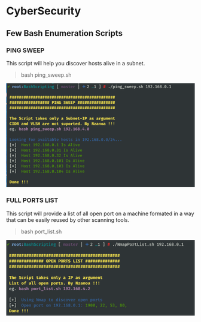# CyberSecurity
## Few Bash Enumeration Scripts

### PING SWEEP
This script will help you discover hosts alive in a subnet.

> bash ping_sweep.sh

![Ping Sweep Screenshot](images/ping_sweep.png)

### FULL PORTS LIST
This script will provide a list of all open port on a machine formated in a way that can be easily reused by other scanning tools.

> bash port_list.sh

![Port List Screenshot](images/port_list.png)
